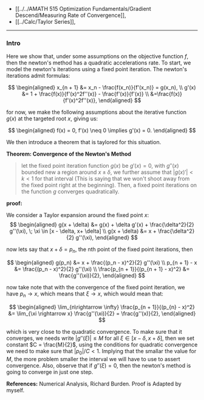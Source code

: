 - [[../../AMATH 515 Optimization Fundamentals/Gradient Descend/Measuring Rate of Convergence]], 
- [[../Calc/Taylor Series]], 

---
### **Intro**

Here we show that, under some assumptions on the objective function $f$, then the newton's method has a quadratic accelerations rate. To start, we model the newton's iterations using a fixed point iteration. The newton's iterations admit formulas: 

$$
\begin{aligned}
    x_{n + 1} &= x_n - \frac{f(x_n)}{f'(x_n)} = g(x_n), 
    \\
    g'(x) &= 1 + \frac{f(x)}{f'(x)^2f''(x)} - \frac{f'(x)}{f'(x)}
    \\
    &=\frac{f(x)}{f'(x)^2f''(x)}, 
\end{aligned}
$$

for now, we make the following assumptions about the iterative function $g(x)$ at the targeted root $x$, giving us: 

$$
\begin{aligned}
    f(x) = 0, f'(x) \neq 0 
    \implies
    g'(x) = 0. 
\end{aligned}
$$

We then introduce a theorem that is taylored for this situation. 

**Theorem: Convergence of the Newton's Method**

> let the fixed point iteration function $g(x)$ be $g'(x) = 0$, with $g''(x)$ bounded new a region around $x\pm \delta$, we further assume that $|g(x)'| < k < 1$ for that interval (This is saying that we won't shoot away from the fixed point right at the beginning). Then, a fixed point iterations on the function $g$ converges quadratically. 

**proof:**

We consider a Taylor expansion around the fixed point $x$: 
$$
\begin{aligned}
    g(x + \delta) &= g(x) + \delta g'(x) + \frac{\delta^2}{2} g''(\xi), \; \xi \in [x - \delta, x+ \delta]
    \\
    g(x + \delta) &= x + \frac{\delta^2}{2} g''(\xi), 
\end{aligned}
$$

now lets say that $x + \delta = p_n$, the nth point of the fixed point iterations, then 

$$
\begin{aligned}
    g(p_n) &= x + \frac{(p_n - x)^2}{2} g''(\xi)
    \\
    p_{n + 1} - x &= \frac{(p_n - x)^2}{2} g''(\xi)
    \\
    \frac{p_{n + 1}}{(p_{n + 1} - x)^2} &= \frac{g''(\xi)}{2}, 
\end{aligned}
$$

now take note that with the convergence of the fixed point iteration, we have $p_n\rightarrow x$, which means that $\xi \rightarrow x$, which would mean that: 

$$
\begin{aligned}
    \lim_{n\rightarrow \infty} \frac{p_{n + 1}}{(p_{n} - x)^2} &= 
    \lim_{\xi \rightarrow x} \frac{g''(\xi)}{2} = \frac{g''(x)}{2}, 
\end{aligned}
$$

which is very close to the quadratic convergence. To make sure that it converges, we needs write $|g''(\xi)|\le M$ for all $\xi\in [x - \delta, x + \delta]$, then we set constant $C = \frac{M}{2}$, using the conditions for quadratic convergence we need to make sure that $|p_0|/C < 1$. Implying that the smallar the value for $M$, the more problem smaller the interval we will have to use to assert convergence. Also, observe that if $g''(\xi) = 0$, then the newton's method is going to converge in just one step. 


**References:** 
Numerical Analysis, Richard Burden. Proof is Adapted by myself. 